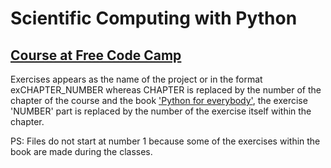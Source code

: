 <h1>Scientific Computing with Python</h1>
<h2><a href='https://www.freecodecamp.org/learn/'>Course at Free Code Camp</a></h2>
<p>Exercises appears as the name of the project or in the format exCHAPTER_NUMBER whereas CHAPTER is 
replaced by the number of the chapter of the course and the book <a href='https://www.py4e.com/book'>'Python for everybody'</a>, the exercise 'NUMBER' part is replaced by the number 
of the exercise itself within the chapter.
</p>
<p>PS: Files do not start at number 1 because some of the exercises within the book are made during the classes.</p>
